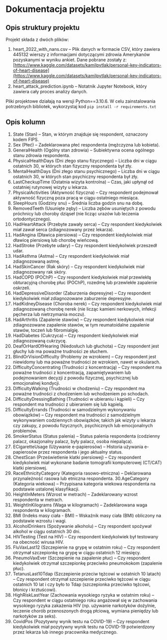 # Dokumentacja projektu

## Opis struktury projektu
Projekt składa z dwóch plików:
1. heart_2022_with_nans.csv – Plik danych w formacie CSV, który zawiera 445132 wierszy z informacjami dotyczącymi zdrowia Amerykanów pozyskanymi w wyniku ankiet. Dane pobrane zostały z: [https://www.kaggle.com/datasets/kamilpytlak/personal-key-indicators-of-heart-disease](https://www.kaggle.com/datasets/kamilpytlak/personal-key-indicators-of-heart-disease)
2. heart_attack_prediction.ipynb – Notatnik Jupyter Notebook, który zawiera cały proces analizy danych.

Pliki projektowe działają na wersji Python==3.10.6.
W celu zainstalowania potrzebnych bibliotek, wykorzystaj kod `pip install -r requirements.txt`


## Opis kolumn
1. State (Stan) – Stan, w którym znajduje się respondent, oznaczony kodem FIPS.
2. Sex (Płeć) – Zadeklarowana płeć respondenta (mężczyzna lub kobieta).
3. GeneralHealth (Ogólny stan zdrowia) – Subiektywna ocena ogólnego stanu zdrowia respondenta.
4. PhysicalHealthDays (Dni złego stanu fizycznego) – Liczba dni w ciągu ostatnich 30, w których stan fizyczny respondenta był zły.
5. MentalHealthDays (Dni złego stanu psychicznego) – Liczba dni w ciągu ostatnich 30, w których stan psychiczny respondenta był zły.
6. LastCheckupTime (Ostatnia wizyta kontrolna) – Czas, jaki upłynął od ostatniej rutynowej wizyty u lekarza.
7. PhysicalActivities (Aktywność fizyczna) – Czy respondent podejmował aktywność fizyczną poza pracą w ciągu ostatniego miesiąca.
8. SleepHours (Godziny snu) – Średnia liczba godzin snu na dobę.
9. RemovedTeeth (Usunięte zęby) – Liczba zębów usuniętych z powodu próchnicy lub choroby dziąseł (nie licząc urazów lub leczenia ortodontycznego).
10. HadHeartAttack (Przebyte zawały serca) – Czy respondent kiedykolwiek miał zawał serca (zdiagnozowany przez lekarza).
11. HadAngina (Dławica piersiowa) – Czy respondent kiedykolwiek miał dławicę piersiową lub chorobę wieńcową.
12. HadStroke (Przebyte udary) – Czy respondent kiedykolwiek przeszedł udar.
13. HadAsthma (Astma) – Czy respondent kiedykolwiek miał zdiagnozowaną astmę.
14. HadSkinCancer (Rak skóry) – Czy respondent kiedykolwiek miał zdiagnozowany rak skóry.
15. HadCOPD (POChP) – Czy respondent kiedykolwiek miał przewlekłą obturacyjną chorobę płuc (POChP), rozedmę lub przewlekłe zapalenie oskrzeli.
16. HadDepressiveDisorder (Zaburzenia depresyjne) – Czy respondent kiedykolwiek miał zdiagnozowane zaburzenie depresyjne.
17. HadKidneyDisease (Choroba nerek) – Czy respondent kiedykolwiek miał zdiagnozowaną chorobę nerek (nie licząc kamieni nerkowych, infekcji pęcherza lub nietrzymania moczu).
18. HadArthritis (Zapalenie stawów) – Czy respondent kiedykolwiek miał zdiagnozowane zapalenie stawów, w tym reumatoidalne zapalenie stawów, toczeń lub fibromialgię.
19. HadDiabetes (Cukrzyca) – Czy respondent kiedykolwiek miał zdiagnozowaną cukrzycę.
20. DeafOrHardOfHearing (Niedosłuch lub głuchota) – Czy respondent jest głuchy lub ma poważne trudności ze słuchem.
21. BlindOrVisionDifficulty (Problemy ze wzrokiem) – Czy respondent jest niewidomy lub ma poważne trudności ze wzrokiem, nawet w okularach.
22. DifficultyConcentrating (Trudności z koncentracją) – Czy respondent ma poważne trudności z koncentracją, zapamiętywaniem lub podejmowaniem decyzji z powodu fizycznej, psychicznej lub emocjonalnej kondycji.
23. DifficultyWalking (Trudności w chodzeniu) – Czy respondent ma poważne trudności z chodzeniem lub wchodzeniem po schodach.
24. DifficultyDressingBathing (Trudności w ubieraniu i kąpieli) – Czy respondent ma trudności z ubieraniem się lub kąpielą.
25. DifficultyErrands (Trudności w samodzielnym wykonywaniu obowiązków) – Czy respondent ma trudności z samodzielnym wykonywaniem codziennych obowiązków, takich jak wizyty u lekarza czy zakupy, z powodu fizycznych, psychicznych lub emocjonalnych problemów.
26. SmokerStatus (Status palenia) – Status palenia respondenta (codzienny palacz, okazjonalny palacz, były palacz, osoba niepaląca).
27. ECigaretteUsage (Używanie e-papierosów) – Historia używania e-papierosów przez respondenta i jego aktualny status.
28. ChestScan (Prześwietlenie klatki piersiowej) – Czy respondent kiedykolwiek miał wykonane badanie tomografii komputerowej (CT/CAT) klatki piersiowej.
29. RaceEthnicityCategory (Kategoria rasowo-etniczna) – Deklarowana przynależność rasowa lub etniczna respondenta.
30.AgeCategory (Kategoria wiekowa) – Przypisana kategoria wiekowa respondenta na podstawie ustalonej klasyfikacji.
31. HeightInMeters (Wzrost w metrach) – Zadeklarowany wzrost respondenta w metrach.
32. WeightInKilograms (Waga w kilogramach) – Zadeklarowana waga respondenta w kilogramach.
33. BMI (Indeks masy ciała - BMI) – Wskaźnik masy ciała (BMI) obliczony na podstawie wzrostu i wagi.
34. AlcoholDrinkers (Spożywanie alkoholu) – Czy respondent spożywał alkohol w ciągu ostatnich 30 dni.
35. HIVTesting (Test na HIV) – Czy respondent kiedykolwiek był testowany na obecność wirusa HIV.
36. FluVaxLast12 (Szczepienie na grypę w ostatnim roku) – Czy respondent otrzymał szczepionkę na grypę w ciągu ostatnich 12 miesięcy.
37. PneumoVaxEver (Szczepienie na zapalenie płuc) – Czy respondent kiedykolwiek otrzymał szczepionkę przeciwko pneumokokom (zapalenie płuc).
38. TetanusLast10Tdap (Szczepienie przeciw tężcowi w ostatnich 10 latach) – Czy respondent otrzymał szczepienie przeciwko tężcowi w ciągu ostatnich 10 lat i czy było to Tdap (szczepionka przeciwko tężcowi, błonicy i krztuścowi).
39. HighRiskLastYear (Zachowania wysokiego ryzyka w ostatnim roku) – Czy respondent w ciągu ostatniego roku angażował się w zachowania wysokiego ryzyka zakażenia HIV (np. używanie narkotyków dożylnie, leczenie chorób przenoszonych drogą płciową, wymiana pieniędzy lub narkotyków za seks).
40. CovidPos (Pozytywny wynik testu na COVID-19) – Czy respondent kiedykolwiek miał pozytywny wynik testu na COVID-19 potwierdzony przez lekarza lub innego pracownika medycznego.
